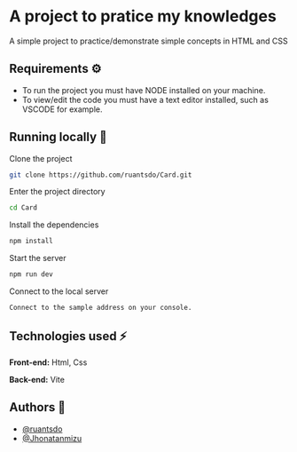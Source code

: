 
# A project to pratice my knowledges

A simple project to practice/demonstrate simple concepts in HTML and CSS


## Requirements ⚙️

- To run the project you must have NODE installed on your machine. 
- To view/edit the code you must have a text editor installed, such as VSCODE for example.


## Running locally 🚀

Clone the project

```bash
git clone https://github.com/ruantsdo/Card.git
```

Enter the project directory

```bash
cd Card
```

Install the dependencies

```bash
npm install
```

Start the server

```bash
npm run dev
```

Connect to the local server

```bash
Connect to the sample address on your console.
```


## Technologies used ⚡

**Front-end:** Html, Css

**Back-end:** Vite


## Authors 👥
- [@ruantsdo](https://github.com/ruantsdo)
- [@Jhonatanmizu](https://github.com/Jhonatanmizu)

